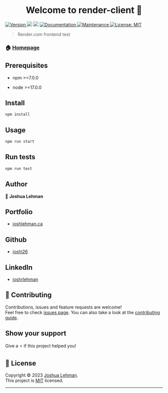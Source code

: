 <h1 align="center">Welcome to render-client 👋</h1>
<p>
  <a href="https://www.npmjs.com/package/render-client" target="_blank">
    <img alt="Version" src="https://img.shields.io/npm/v/render-client.svg">
  </a>
  <img src="https://img.shields.io/badge/npm-%3E%3D7.0.0-blue.svg" />
  <img src="https://img.shields.io/badge/node-%3E%3D17.0.0-blue.svg" />
  <a href="https://github.com/joshl26/render-client#readme" target="_blank">
    <img alt="Documentation" src="https://img.shields.io/badge/documentation-yes-brightgreen.svg" />
  </a>
  <a href="https://github.com/joshl26/render-client/graphs/commit-activity" target="_blank">
    <img alt="Maintenance" src="https://img.shields.io/badge/Maintained%3F-yes-green.svg" />
  </a>
  <a href="https://github.com/joshl26/render-client/blob/master/LICENSE" target="_blank">
    <img alt="License: MIT" src="https://img.shields.io/github/license/joshl26/render-client" />
  </a>
</p>

> Render.com frontend test
> 

### 🏠 [Homepage](https://github.com/joshl26/render-client#readme)



## Prerequisites


- npm >=7.0.0
  
- node >=17.0.0
      
## Install

```sh
npm install
```


## Usage

```sh
npm run start
```


## Run tests

```sh
npm run test
```



## Author
👤 **Joshua Lehman**

## Portfolio
- [joshlehman.ca](https://joshlehman.ca) 

## Github  
- [joshl26](https://github.com/joshl26)  
  
 ## LinkedIn 
- [joshrlehman](https://www.linkedin.com/in/joshrlehman/)
  
  
  
## 🤝 Contributing

Contributions, issues and feature requests are welcome!<br />Feel free to check [issues page](https://github.com/joshl26/render-client/issues). You can also take a look at the [contributing guide](https://github.com/joshl26/render-client/blob/master/CONTRIBUTING.md).

## Show your support

Give a ⭐️ if this project helped you!

## 📝 License

Copyright © 2023 [Joshua Lehman](https://github.com/joshl26).<br />
This project is [MIT](https://github.com/joshl26/render-client/blob/master/LICENSE) licensed.

---


